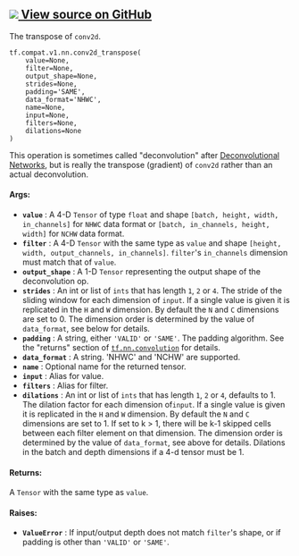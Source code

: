 [ ![](https://tensorflow.google.cn/images/GitHub-Mark-32px.png) View source on
GitHub
](https://github.com/tensorflow/tensorflow/blob/r2.0/tensorflow/python/ops/nn_ops.py#L2137-L2204)  
---  
  
The transpose of `conv2d`.

    
    
    tf.compat.v1.nn.conv2d_transpose(
        value=None,
        filter=None,
        output_shape=None,
        strides=None,
        padding='SAME',
        data_format='NHWC',
        name=None,
        input=None,
        filters=None,
        dilations=None
    )
    

This operation is sometimes called "deconvolution" after [Deconvolutional
Networks](https://www.matthewzeiler.com/mattzeiler/deconvolutionalnetworks.pdf),
but is really the transpose (gradient) of `conv2d` rather than an actual
deconvolution.

#### Args:

  * **`value`** : A 4-D `Tensor` of type `float` and shape `[batch, height, width, in_channels]` for `NHWC` data format or `[batch, in_channels, height, width]` for `NCHW` data format.
  * **`filter`** : A 4-D `Tensor` with the same type as `value` and shape `[height, width, output_channels, in_channels]`. `filter`'s `in_channels` dimension must match that of `value`.
  * **`output_shape`** : A 1-D `Tensor` representing the output shape of the deconvolution op.
  * **`strides`** : An int or list of `ints` that has length `1`, `2` or `4`. The stride of the sliding window for each dimension of `input`. If a single value is given it is replicated in the `H` and `W` dimension. By default the `N` and `C` dimensions are set to 0. The dimension order is determined by the value of `data_format`, see below for details.
  * **`padding`** : A string, either `'VALID'` or `'SAME'`. The padding algorithm. See the "returns" section of [`tf.nn.convolution`](https://tensorflow.google.cn/api_docs/python/tf/nn/convolution) for details.
  * **`data_format`** : A string. 'NHWC' and 'NCHW' are supported.
  * **`name`** : Optional name for the returned tensor.
  * **`input`** : Alias for value.
  * **`filters`** : Alias for filter.
  * **`dilations`** : An int or list of `ints` that has length `1`, `2` or `4`, defaults to 1. The dilation factor for each dimension of`input`. If a single value is given it is replicated in the `H` and `W` dimension. By default the `N` and `C` dimensions are set to 1. If set to k > 1, there will be k-1 skipped cells between each filter element on that dimension. The dimension order is determined by the value of `data_format`, see above for details. Dilations in the batch and depth dimensions if a 4-d tensor must be 1.

#### Returns:

A `Tensor` with the same type as `value`.

#### Raises:

  * **`ValueError`** : If input/output depth does not match `filter`'s shape, or if padding is other than `'VALID'` or `'SAME'`.

